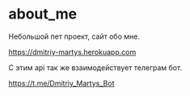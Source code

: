# about_me

Небольшой пет проект, сайт обо мне.

https://dmitriy-martys.herokuapp.com

С этим api так же взаимодействует телеграм бот.

https://t.me/Dmitriy_Martys_Bot
